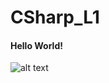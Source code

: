 # CSharp_L1

#### Hello World!

![alt text](https://images.unsplash.com/photo-1594904351111-a072f80b1a71?ixid=MnwxMjA3fDB8MHxwaG90by1wYWdlfHx8fGVufDB8fHx8&ixlib=rb-1.2.1&auto=format&fit=crop&w=675&q=80)

